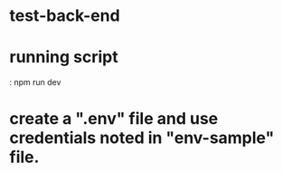 # test-back-end

# running script 

   : npm run dev


# create a ".env" file and use credentials noted in "env-sample" file. 